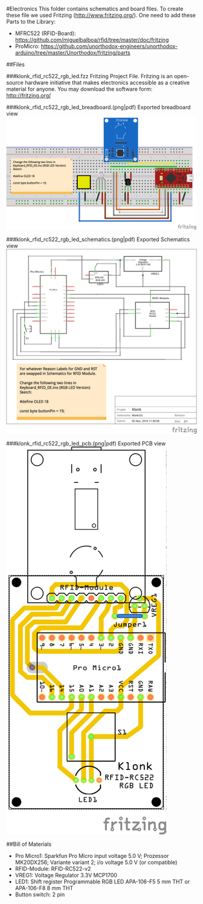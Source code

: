#Electronics 
This folder contains schematics and board files. To create these file we used Fritzing (http://www.fritzing.org/).
One need to add these Parts to the Library:
* MFRC522 (RFID-Board): https://github.com/miguelbalboa/rfid/tree/master/doc/fritzing
* ProMicro: https://github.com/unorthodox-engineers/unorthodox-arduino/tree/master/Unorthodox/fritzing/parts

##Files

###klonk_rfid_rc522_rgb_led.fzz
Fritzing Project File. Fritzing is an open-source hardware initiative that makes electronics accessible as a creative material for anyone. You may download the software form: http://fritzing.org/

###klonk_rfid_rc522_rgb_led_breadboard.(png|pdf)
Exported breadboard view
![Breadboard View](klonk_rfid_rc522_rgb_led_breadboard.png)

###klonk_rfid_rc522_rgb_led_schematics.(png|pdf)
Exported Schematics view
![Schematics View](klonk_rfid_rc522_rgb_led_schematics.png)

###klonk_rfid_rc522_rgb_led_pcb.(png|pdf)
Exported PCB view
![PCB View](klonk_rfid_rc522_rgb_led_pcb.png)


##Bill of Materials
* Pro Micro1: Sparkfun Pro Micro input voltage 5.0 V; Prozessor MK20DX256; Variante variant 2; i/o voltage 5.0 V (or compatible)
* RFID-Module: RFID-RC522-v2
* VREG1: Voltage Regulator 3.3V MCP1700
* LED1: Shift register Programmable RGB LED APA-106-F5 5 mm THT or APA-106-F8 8 mm THT
* Button switch: 2 pin


